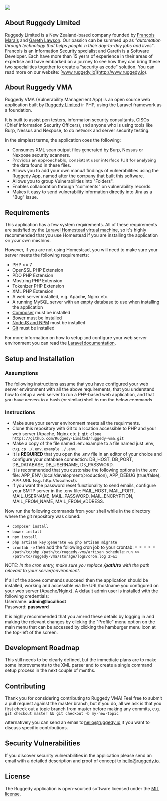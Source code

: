 <p><img src="http://www.ruggedy.io/img/logo_final_skyblue.png"></p>

## About Ruggedy Limited

Ruggedy Limited is a New Zealand-based company founded by [Francois Marais](https://github.com//francois-ruggedy) and [Gareth Lawson](https://github.com/garethlawson). Our passion can be summed up as *"automation through technology that helps people in their day-to-day jobs and lives"*. Francois is an Information Security specialist and Gareth is a Software Developer. Each have more than 15 years of experience in their areas of expertise and have embarked on a journey to see how they can bring these two specialities together to create a "security as code" solution. You can read more on our website: [www.ruggedy.io](http://www.ruggedy.io).

## About Ruggedy VMA

Ruggedy VMA (Vulnerability Management App) is an open source web application built by [Ruggedy Limited](http://ruggedy.io) in PHP, using the Laravel framework as a foundation.

It is built to assist pen testers, information security consultants, CISOs (Chief Information Security Officers), and anyone who is using tools like Burp, Nessus and Nexpose, to do network and server security testing.

In the simplest terms, the application does the following:
- Consumes XML scan output files generated by Burp, Nessus or Nexpose security scanners.
- Provides an approachable, consistent user interface (UI) for analysing the data found in these files.
- Allows you to add your own manual findings of vulnerabilities using the Ruggedy App, named after the company that built this software.
- Allows you to group Vulnerabilities into "Folders".
- Enables collaboration through "comments" on vulnerability records.
- Makes it easy to send vulnerability information directly into Jira as a "Bug" issue.

## Requirements

This application has a few system requirements. All of these requirements are satisfied by the [Laravel Homestead virtual machine](https://laravel.com/docs/5.4/homestead), so it's highly recommended that you use Homestead if you are installing the application on your own machine.

However, if you are not using Homestead, you will need to make sure your server meets the following requirements:

- PHP >= 7
- OpenSSL PHP Extension
- PDO PHP Extension
- Mbstring PHP Extension
- Tokenizer PHP Extension
- XML PHP Extension
- A web server installed, e.g. Apache, Nginx etc.
- A running MySQL server with an empty database to use when installing the application
- [Composer](https://getcomposer.org/) must be installed
- [Bower](https://bower.io) must be installed
- [NodeJS and NPM](http://nodejs.org/) must be installed
- [Git](http://git-scm.org/) must be installed

For more information on how to setup and configure your web server environment you can read the [Laravel documentation](http://laravel.com/docs).

## Setup and Installation

### Assumptions

The following instructions assume that you have configured your web server environment with all the above requirements, that you understand how to setup a web server to run a PHP-based web application, and that you have access to a bash (or similar) shell to run the below commands.

### Instructions

- Make sure your server environment meets all the requirments.
- Clone this repository with Git to a location accessible to PHP and your web server (Apache, Nginx etc.): `git clone https://github.com/Ruggedy-Limited/ruggedy-vma.git`
- Make a copy of the file named .env.example to a file named just .env, e.g. `cp ./.env.example ./.env`.
- It is **REQUIRED** that you open the .env file in an editor of your choice and configure your database connection: DB_HOST, DB_PORT, DB_DATABASE, DB_USERNAME, DB_PASSWORD.
- It is recommended that you customise the following options in the .env file: APP_ENV (local/development/production), APP_DEBUG (true/false), APP_URL (e.g. http://localhost).
- If you want the password reset functionality to send emails, configure your SMTP server in the .env file: MAIL_HOST, MAIL_PORT, MAIL_USERNAME, MAIL_PASSWORD, MAIL_ENCRYPTION, MAIL_FROM_NAME, MAIL_FROM_ADDRESS.

Now run the following commands from your shell while in the directory where the git repository was cloned:
- `composer install`
- `bower install`
- `npm install`
- `php artisan key:generate && php artisan migrate`
- `crontab -e` then add the following cron job to your crontab:
`* * * * * /path/to/php /path/to/ruggedy-vma/artisan schedule:run >> /path/to/ruggedy-vma/storage/logs/cron.log 2>&1`

NOTE: *In the cron entry, make sure you replace **/path/to** with the path relevant to your server/environment*.


If all of the above commands succeed, then the application should be installed, working and accessible via the URL/hostname you configured on your web server (Apache/Nginx). A default admin user is installed with the following credentials:  
Username: **admin@localhost**  
Password: **password**

It is highly recommended that you amend these details by logging in and making the relevant changes by clicking the "Profile" menu option on the main menu that can be accessed by clicking the hamburger menu icon at the top-left of the screen. 

## Development Roadmap

This still needs to be clearly defined, but the immediate plans are to make some improvements to the XML parser and to create a single command setup process in the next couple of months. 

## Contributing

Thank you for considering contributing to Ruggedy VMA! Feel free to submit a pull request against the master branch, but if you do, all we ask is that you first check out a topic branch from master before making any commits, e.g.  
`git checkout master && git checkout -b my-new-topic`

Alternatively you can send an email to [hello@ruggedy.io](mailto:hello@ruggedy.io) if you want to discuss specific contributions.

## Security Vulnerabilities

If you discover security vulnerabilities in the application please send an email with a detailed description and proof of concept to [hello@ruggedy.io](mailto:hello@ruggedy.io).

## License

The Ruggedy application is open-sourced software licensed under the [MIT license](http://opensource.org/licenses/MIT).
